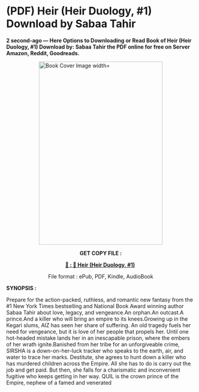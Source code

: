 # (PDF) Heir (Heir Duology, #1) Download by Sabaa Tahir

<p><strong>2 second-ago &mdash; Here Options to Downloading or Read Book of Heir (Heir Duology, #1) Download by: Sabaa Tahir the PDF online for free on Server Amazon, Reddit, Goodreads.</strong></p><p><a href="https://us.ebookarea.xyz/?book=206780522-heir"><img style="display: block; margin-left: auto; margin-right: auto;" src="https://i.gr-assets.com/images/S/compressed.photo.goodreads.com/books/1708009510l/206780522.jpg" alt="Book Cover Image width=" width="330" height="488" /></a></p><p style="text-align: center;"><strong>GET COPY FILE :</strong></p><p style="text-align: center;"><strong><a href="https://us.ebookarea.xyz/?book=206780522-heir" target="_blank" rel="noopener">📢 : 🔗 Heir (Heir Duology, #1)</a>&nbsp;</strong></p><p style="text-align: center;">File format : ePub, PDF, Kindle, AudioBook</p><p><strong>SYNOPSIS :</strong></p><p>Prepare for the action-packed, ruthless, and romantic new fantasy from the #1 New York Times bestselling and National Book Award winning author Sabaa Tahir about love, legacy, and vengeance.An orphan.An outcast.A prince.And a killer who will bring an empire to its knees.Growing up in the Kegari slums, AIZ has seen her share of suffering. An old tragedy fuels her need for vengeance, but it is love of her people that propels her. Until one hot-headed mistake lands her in an inescapable prison, where the embers of her wrath ignite.Banished from her tribe for an unforgiveable crime, SIRSHA is a down-on-her-luck tracker who speaks to the earth, air, and water to trace her marks. Destitute, she agrees to hunt down a killer who has murdered children across the Empire. All she has to do is carry out the job and get paid. But then, she falls for a charismatic and inconvenient fugitive who keeps getting in her way. QUIL is the crown prince of the Empire, nephew of a famed and venerated </p>
